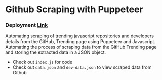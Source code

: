 # Github Scraping with Puppeteer
### Deployment [Link](https://anup9148680234.github.io/Mar-F2-Contest-3/)

Automating scraping of trending javascript repositories and developers details from the GitHub, Trending page using Puppeteer and Javascript.
Automating the process of scraping data from the GitHub Trending page and storing the extracted data in a JSON object.

* Check out `index.js` for code
* Check out `data.json` and `dev-data.json` to view scraped data from Github
